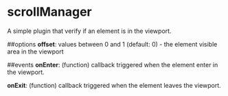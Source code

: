 # scrollManager
A simple plugin that verify if an element is in the viewport.

##options
**offset**: values between 0 and 1 (default: 0) - the element visible area in the viewport

##events
__onEnter__: (function) callback triggered when the element enter in the viewport.

**onExit**: (function) callback triggered when the element leaves the viewport.
